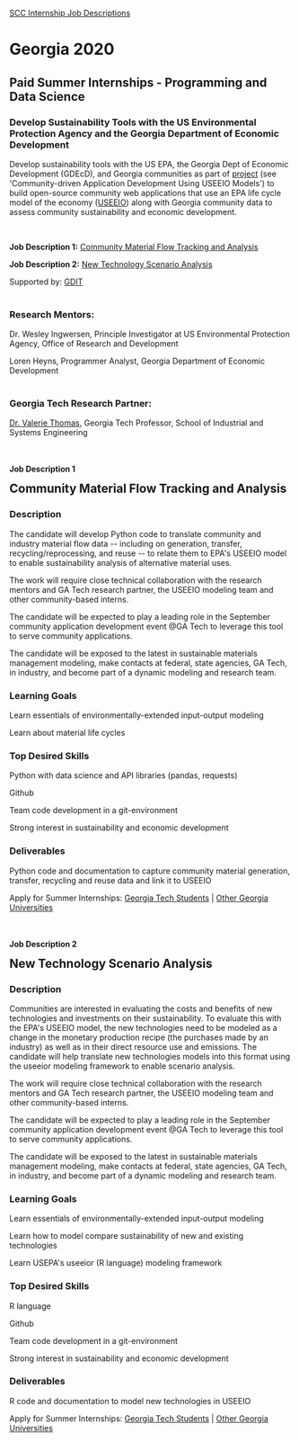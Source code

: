 [SCC Internship Job Descriptions](http://smartcities.gatech.edu/2020-scc-internship-job-descriptions)

# Georgia 2020 

## Paid Summer Internships - Programming and Data Science

### Develop Sustainability Tools with the US Environmental Protection Agency and the Georgia Department of Economic Development
Develop sustainability tools with the US EPA, the Georgia Dept of Economic Development (GDEcD), and Georgia communities
as part of [project](https://www.epa.gov/research/regional-sustainability-and-environmental-sciences-research-program-reses)
(see 'Community-driven Application Development Using USEEIO Models') to build open-source community web applications that
use an EPA life cycle model of the economy ([USEEIO](https://www.google.com/search?q=USEEIO)) along with Georgia community data
 to assess community sustainability and economic development.
 
<br>

<b>Job Description 1:</b> [Community Material Flow Tracking and Analysis](#community-material-flow)

<b>Job Description 2:</b> [New Technology Scenario Analysis](#scenario-analysis)

Supported by: [GDIT](https://www.gdit.com/)  
<br>

### Research Mentors:
Dr. Wesley Ingwersen, Principle Investigator at US Environmental Protection Agency, Office of Research and Development

Loren Heyns, Programmer Analyst, Georgia Department of Economic Development  
<br>

### Georgia Tech Research Partner:
[Dr. Valerie Thomas](https://www.isye.gatech.edu/users/valerie-thomas), Georgia Tech Professor, School of Industrial and Systems Engineering

<a name="community-material-flow"></a><br><br>
<b>Job Description 1</b><h2 style='margin-top:0px;padding-top:0px'>Community Material Flow Tracking and Analysis</h2>

### Description
The candidate will develop Python code to translate community and industry material flow data
 -- including on generation, transfer, recycling/reprocessing, and reuse -- to relate them to EPA's USEEIO model to enable 
 sustainability analysis of alternative material uses.   

The work will require close technical collaboration with the research mentors and GA Tech research partner, the USEEIO modeling team
 and other community-based interns.

The candidate will be expected to play a leading role in the September community application
 development event @GA Tech to leverage this tool to serve community applications.

The candidate will be exposed to the latest in sustainable materials management modeling, make contacts at
federal, state agencies, GA Tech, in industry, and become part of a dynamic modeling and research team.

### Learning Goals
Learn essentials of environmentally-extended input-output modeling

Learn about material life cycles

### Top Desired Skills
Python with data science and API libraries (pandas, requests)

Github

Team code development in a git-environment

Strong interest in sustainability and economic development

### Deliverables
Python code and documentation to capture community material generation, transfer, recycling and reuse data and link it to USEEIO

Apply for Summer Internships: <a href="http://smartcities.gatech.edu/gscc-application" target="blank">Georgia Tech Students</a> | 
<a href="https://model.georgia.org">Other Georgia Universities</a>  


<a name="scenario-analysis"></a><br><br>
<b>Job Description 2</b>
<h2 style='margin-top:0px;padding-top:0px'>New Technology Scenario Analysis</h2>

### Description
Communities are interested in evaluating the costs and benefits of new technologies and investments on their sustainability.
To evaluate this with the EPA's USEEIO model, the new technologies need to be modeled as a change in the monetary production
recipe (the purchases made by an industry) as well as in their direct resource use and emissions. The candidate will help
translate new technologies models into this format using the useeior modeling framework to enable scenario analysis.

The work will require close technical collaboration with the research mentors and GA Tech research partner, the USEEIO modeling team
 and other community-based interns.

The candidate will be expected to play a leading role in the September community application
 development event @GA Tech to leverage this tool to serve community applications.

The candidate will be exposed to the latest in sustainable materials management modeling, make contacts at
federal, state agencies, GA Tech, in industry, and become part of a dynamic modeling and research team.


### Learning Goals
Learn essentials of environmentally-extended input-output modeling

Learn how to model compare sustainability of new and existing technologies

Learn USEPA's useeior (R language) modeling framework

### Top Desired Skills
R language

Github

Team code development in a git-environment

Strong interest in sustainability and economic development

### Deliverables
R code and documentation to model new technologies in USEEIO  

Apply for Summer Internships: <a href="http://smartcities.gatech.edu/gscc-application" target="blank">Georgia Tech Students</a> | 
<a href="https://model.georgia.org">Other Georgia Universities</a>  
